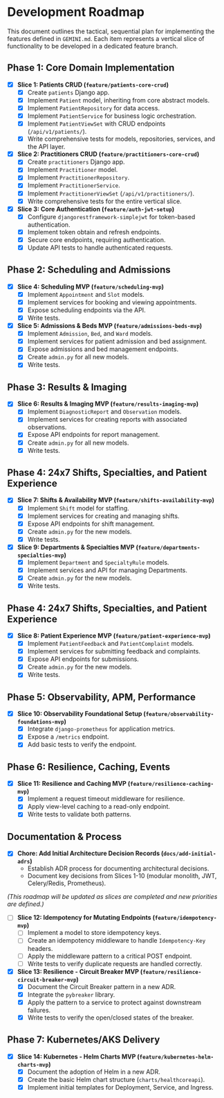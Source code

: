 # Development Roadmap

This document outlines the tactical, sequential plan for implementing the features defined in `GEMINI.md`. Each item represents a vertical slice of functionality to be developed in a dedicated feature branch.

## Phase 1: Core Domain Implementation

- [x] **Slice 1: Patients CRUD (`feature/patients-core-crud`)**
  - [x] Create `patients` Django app.
  - [x] Implement `Patient` model, inheriting from core abstract models.
  - [x] Implement `PatientRepository` for data access.
  - [x] Implement `PatientService` for business logic orchestration.
  - [x] Implement `PatientViewSet` with CRUD endpoints (`/api/v1/patients/`).
  - [x] Write comprehensive tests for models, repositories, services, and the API layer.

- [x] **Slice 2: Practitioners CRUD (`feature/practitioners-core-crud`)**
  - [x] Create `practitioners` Django app.
  - [x] Implement `Practitioner` model.
  - [x] Implement `PractitionerRepository`.
  - [x] Implement `PractitionerService`.
  - [x] Implement `PractitionerViewSet` (`/api/v1/practitioners/`).
  - [x] Write comprehensive tests for the entire vertical slice.

- [x] **Slice 3: Core Authentication (`feature/auth-jwt-setup`)**
  - [x] Configure `djangorestframework-simplejwt` for token-based authentication.
  - [x] Implement token obtain and refresh endpoints.
  - [x] Secure core endpoints, requiring authentication.
  - [x] Update API tests to handle authenticated requests.

## Phase 2: Scheduling and Admissions

- [x] **Slice 4: Scheduling MVP (`feature/scheduling-mvp`)**
  - [x] Implement `Appointment` and `Slot` models.
  - [x] Implement services for booking and viewing appointments.
  - [x] Expose scheduling endpoints via the API.
  - [x] Write tests.

- [x] **Slice 5: Admissions & Beds MVP (`feature/admissions-beds-mvp`)**
  - [x] Implement `Admission`, `Bed`, and `Ward` models.
  - [x] Implement services for patient admission and bed assignment.
  - [x] Expose admissions and bed management endpoints.
  - [x] Create `admin.py` for all new models.
  - [x] Write tests.

## Phase 3: Results & Imaging

- [x] **Slice 6: Results & Imaging MVP (`feature/results-imaging-mvp`)**
  - [x] Implement `DiagnosticReport` and `Observation` models.
  - [x] Implement services for creating reports with associated observations.
  - [x] Expose API endpoints for report management.
  - [x] Create `admin.py` for all new models.
  - [x] Write tests.

## Phase 4: 24x7 Shifts, Specialties, and Patient Experience

- [x] **Slice 7: Shifts & Availability MVP (`feature/shifts-availability-mvp`)**
  - [x] Implement `Shift` model for staffing.
  - [x] Implement services for creating and managing shifts.
  - [x] Expose API endpoints for shift management.
  - [x] Create `admin.py` for the new models.
  - [x] Write tests.

- [x] **Slice 9: Departments & Specialties MVP (`feature/departments-specialties-mvp`)**
  - [x] Implement `Department` and `SpecialtyRule` models.
  - [x] Implement services and API for managing Departments.
  - [x] Create `admin.py` for the new models.
  - [x] Write tests.

## Phase 4: 24x7 Shifts, Specialties, and Patient Experience

- [x] **Slice 8: Patient Experience MVP (`feature/patient-experience-mvp`)**
  - [x] Implement `PatientFeedback` and `PatientComplaint` models.
  - [x] Implement services for submitting feedback and complaints.
  - [x] Expose API endpoints for submissions.
  - [x] Create `admin.py` for the new models.
  - [x] Write tests.

## Phase 5: Observability, APM, Performance

- [x] **Slice 10: Observability Foundational Setup (`feature/observability-foundations-mvp`)**
  - [x] Integrate `django-prometheus` for application metrics.
  - [x] Expose a `/metrics` endpoint.
  - [x] Add basic tests to verify the endpoint.

## Phase 6: Resilience, Caching, Events

- [x] **Slice 11: Resilience and Caching MVP (`feature/resilience-caching-mvp`)**
  - [x] Implement a request timeout middleware for resilience.
  - [x] Apply view-level caching to a read-only endpoint.
  - [x] Write tests to validate both patterns.

## Documentation & Process

- [x] **Chore: Add Initial Architecture Decision Records (`docs/add-initial-adrs`)**
  - Establish ADR process for documenting architectural decisions.
  - Document key decisions from Slices 1-10 (modular monolith, JWT, Celery/Redis, Prometheus).

*(This roadmap will be updated as slices are completed and new priorities are defined.)*

- [ ] **Slice 12: Idempotency for Mutating Endpoints (`feature/idempotency-mvp`)**
  - [ ] Implement a model to store idempotency keys.
  - [ ] Create an idempotency middleware to handle `Idempotency-Key` headers.
  - [ ] Apply the middleware pattern to a critical POST endpoint.
  - [ ] Write tests to verify duplicate requests are handled correctly.

- [x] **Slice 13: Resilience - Circuit Breaker MVP (`feature/resilience-circuit-breaker-mvp`)**
  - [x] Document the Circuit Breaker pattern in a new ADR.
  - [x] Integrate the `pybreaker` library.
  - [x] Apply the pattern to a service to protect against downstream failures.
  - [x] Write tests to verify the open/closed states of the breaker.

## Phase 7: Kubernetes/AKS Delivery

- [x] **Slice 14: Kubernetes - Helm Charts MVP (`feature/kubernetes-helm-charts-mvp`)**
  - [x] Document the adoption of Helm in a new ADR.
  - [x] Create the basic Helm chart structure (`charts/healthcoreapi`).
  - [x] Implement initial templates for Deployment, Service, and Ingress.
